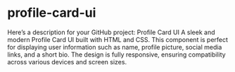 # profile-card-ui
 Here’s a description for your GitHub project:  Profile Card UI A sleek and modern Profile Card UI built with HTML and CSS. This component is perfect for displaying user information such as name, profile picture, social media links, and a short bio. The design is fully responsive, ensuring compatibility across various devices and screen sizes.
